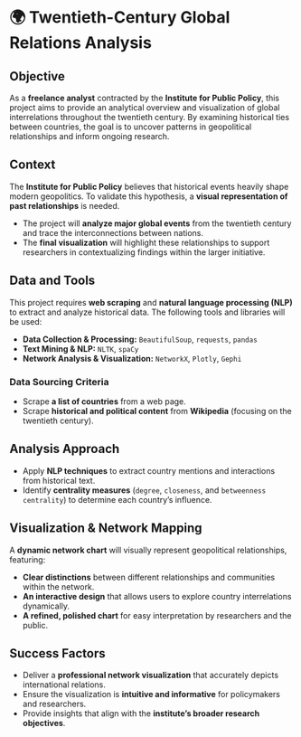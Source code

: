 # 🌍 Twentieth-Century Global Relations Analysis

## Objective  
As a **freelance analyst** contracted by the **Institute for Public Policy**, this project aims to provide an analytical overview and visualization of global interrelations throughout the twentieth century. By examining historical ties between countries, the goal is to uncover patterns in geopolitical relationships and inform ongoing research.

## Context  
The **Institute for Public Policy** believes that historical events heavily shape modern geopolitics. To validate this hypothesis, a **visual representation of past relationships** is needed.  
- The project will **analyze major global events** from the twentieth century and trace the interconnections between nations.  
- The **final visualization** will highlight these relationships to support researchers in contextualizing findings within the larger initiative.  

## Data and Tools  
This project requires **web scraping** and **natural language processing (NLP)** to extract and analyze historical data. The following tools and libraries will be used:  
- **Data Collection & Processing:** `BeautifulSoup`, `requests`, `pandas`  
- **Text Mining & NLP:** `NLTK`, `spaCy`  
- **Network Analysis & Visualization:** `NetworkX`, `Plotly`, `Gephi`  

### Data Sourcing Criteria  
- Scrape **a list of countries** from a web page.  
- Scrape **historical and political content** from **Wikipedia** (focusing on the twentieth century).  

## Analysis Approach  
- Apply **NLP techniques** to extract country mentions and interactions from historical text.  
- Identify **centrality measures** (`degree`, `closeness`, and `betweenness centrality`) to determine each country’s influence.  

## Visualization & Network Mapping  
A **dynamic network chart** will visually represent geopolitical relationships, featuring:  
- **Clear distinctions** between different relationships and communities within the network.  
- **An interactive design** that allows users to explore country interrelations dynamically.  
- **A refined, polished chart** for easy interpretation by researchers and the public.  

## Success Factors  
- Deliver a **professional network visualization** that accurately depicts international relations.  
- Ensure the visualization is **intuitive and informative** for policymakers and researchers.  
- Provide insights that align with the **institute’s broader research objectives**.  

